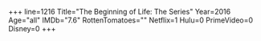 +++
line=1216
Title="The Beginning of Life: The Series"
Year=2016
Age="all"
IMDb="7.6"
RottenTomatoes=""
Netflix=1
Hulu=0
PrimeVideo=0
Disney=0
+++

